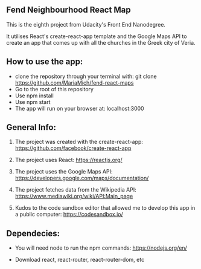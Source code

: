 ## Fend Neighbourhood React Map

This is the eighth project from Udacity's Front End Nanodegree.

It utilises React's create-react-app template and the Google Maps API to create an app that comes up with all the churches in the Greek city of Veria.

## How to use the app:

- clone the repository through your terminal with: git clone https://github.com/MariaMich/fend-react-maps
- Go to the root of this repository
- Use npm install
- Use npm start
- The app will run on your browser at: localhost:3000

## General Info:

1) The project was created with the create-react-app: https://github.com/facebook/create-react-app

2) The project uses React: https://reactjs.org/

3) The project uses the Google Maps API: https://developers.google.com/maps/documentation/

4) The project fetches data from the Wikipedia API: https://www.mediawiki.org/wiki/API:Main_page

5) Kudos to the code sandbox editor that allowed me to develop this app in a public computer: https://codesandbox.io/

## Dependecies:

- You will need node to run the npm commands: https://nodejs.org/en/

- Download react, react-router, react-router-dom, etc
